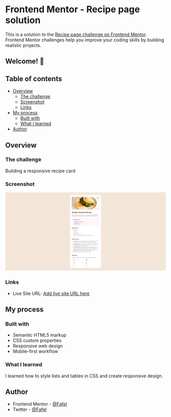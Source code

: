 # Frontend Mentor - Recipe page solution

This is a solution to the [Recipe page challenge on Frontend Mentor](https://www.frontendmentor.io/challenges/recipe-page-KiTsR8QQKm). Frontend Mentor challenges help you improve your coding skills by building realistic projects. 

## Welcome! 👋

## Table of contents

- [Overview](#overview)
  - [The challenge](#the-challenge)
  - [Screenshot](#screenshot)
  - [Links](#links)
- [My process](#my-process)
  - [Built with](#built-with)
  - [What I learned](#what-i-learned)
- [Author](#author)

## Overview

### The challenge

Building a responsive recipe card

### Screenshot

![Recipe page solution](./assets/images/Screenshot.png)

### Links

- Live Site URL: [Add live site URL here](https://recipe-page-fafel.netlify.app/)

## My process

### Built with

- Semantic HTML5 markup
- CSS custom properties
- Responsive web design
- Mobile-first workflow

### What I learned

I learned how to style lists and tables in CSS and create responsive design. 

## Author

- Frontend Mentor - [@Fafel](https://www.frontendmentor.io/profile/Fafell)
- Twitter - [@Fafel](https://www.twitter.com/Fafffel)